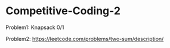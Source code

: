 # Competitive-Coding-2

Problem1: Knapsack 0/1  

Problem2: https://leetcode.com/problems/two-sum/description/
